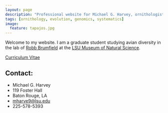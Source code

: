 ```yaml
---
layout: page
description: "Professional website for Michael G. Harvey, ornithologist and evolutionary biologist."
tags: [ornithology, evolution, genomics, systematics]
image:
  feature: tapajos.jpg
---
```


Welcome to my website. I am a graduate student studying avian diversity in the lab of <a href="http://www.museum.lsu.edu/brumfield.html" target="_blank">Robb Brumfield</a> at the <a href="http://appl003.lsu.edu/natsci/lmns.nsf/index" target="_blank">LSU Museum of Natural Science</a>.

<div markdown="0"><a href="http://mgharvey.github.io/docs/Harvey_CV_10.31.14.pdf" class="btn">Curriculum Vitae</a></div>

## Contact:

* Michael G. Harvey
* 119 Foster Hall
* Baton Rouge, LA
* <a href="mailto:mharve9@lsu.edu" target="_blank">mharve9@lsu.edu</a>
* 225-578-5393